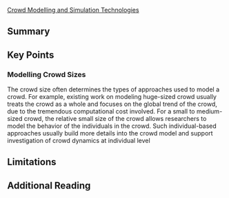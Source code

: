 
[Crowd Modelling and Simulation Technologies](https://research.tees.ac.uk/ws/portalfiles/portal/6477586/Accepted_manuscript.pdf) 
## Summary

## Key Points

### Modelling Crowd Sizes

The crowd size often determines the types of approaches used to model a crowd. For example, existing work on modeling huge-sized crowd usually treats the crowd as a whole and focuses on the global trend of the crowd, due to the tremendous computational cost involved. For a small to medium-sized crowd, the relative small size of the crowd allows researchers to model the behavior of the individuals
in the crowd. Such individual-based approaches usually build more details into the
crowd model and support investigation of crowd dynamics at individual level

## Limitations

## Additional Reading